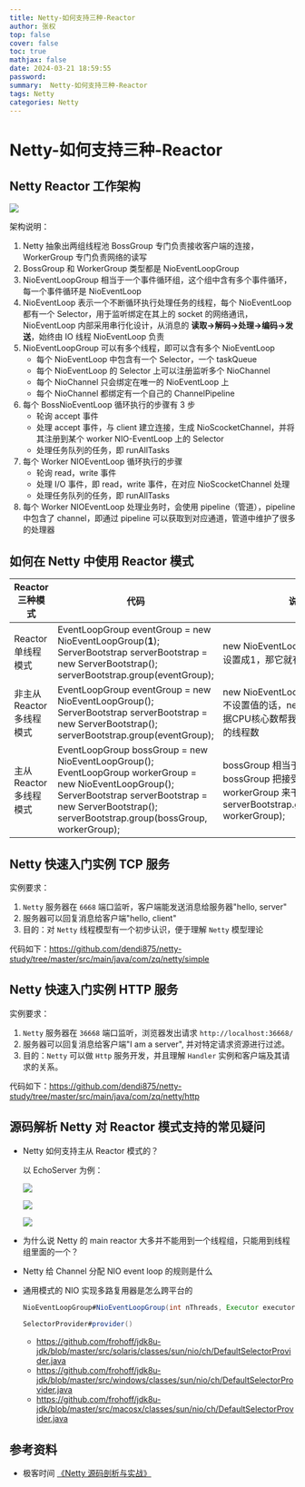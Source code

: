 ```yaml
---
title: Netty-如何支持三种-Reactor
author: 张权
top: false
cover: false
toc: true
mathjax: false
date: 2024-03-21 18:59:55
password:
summary:  Netty-如何支持三种-Reactor
tags: Netty
categories: Netty
---
```


# Netty-如何支持三种-Reactor

## Netty Reactor 工作架构

![](https://cdn.jsdelivr.net/gh/dendi875/images/PicGo/netty-29.png)

架构说明：

1.   Netty 抽象出两组线程池 BossGroup 专门负责接收客户端的连接，WorkerGroup 专门负责网络的读写
2.   BossGroup 和 WorkerGroup 类型都是 NioEventLoopGroup
3.   NioEventLoopGroup 相当于一个事件循环组，这个组中含有多个事件循环，每一个事件循环是 NioEventLoop
4.   NioEventLoop 表示一个不断循环执行处理任务的线程，每个 NioEventLoop 都有一个 Selector，用于监听绑定在其上的 socket 的网络通讯，NioEventLoop 内部采用串行化设计，从消息的 **读取->解码->处理->编码->发送**，始终由 IO 线程 NioEventLoop 负责
5.   NioEventLoopGroup 可以有多个线程，即可以含有多个 NioEventLoop
     *   每个 NioEventLoop 中包含有一个 Selector，一个 taskQueue
     *   每个 NioEventLoop 的 Selector 上可以注册监听多个 NioChannel
     *   每个 NioChannel 只会绑定在唯一的 NioEventLoop 上
     *   每个 NioChannel 都绑定有一个自己的 ChannelPipeline
6.   每个 BossNioEventLoop 循环执行的步骤有 3 步
     *   轮询 accept 事件
     *   处理 accept 事件，与 client 建立连接，生成 NioScocketChannel，并将其注册到某个 worker NIO-EventLoop 上的 Selector
     *   处理任务队列的任务，即 runAllTasks
7.   每个 Worker NIOEventLoop 循环执行的步骤
     *   轮询 read，write 事件
     *   处理 I/O 事件，即 read，write 事件，在对应 NioScocketChannel 处理
     *   处理任务队列的任务，即 runAllTasks
8.   每个 Worker NIOEventLoop 处理业务时，会使用 pipeline（管道），pipeline 中包含了 channel，即通过 pipeline 可以获取到对应通道，管道中维护了很多的处理器

## 如何在 Netty 中使用 Reactor 模式

| Reactor 三种模式          | 代码                                                         | 说明                                                         |
| ------------------------- | ------------------------------------------------------------ | ------------------------------------------------------------ |
| Reactor 单线程模式        | EventLoopGroup eventGroup = new NioEventLoopGroup(**1**);<br/>ServerBootstrap serverBootstrap = new ServerBootstrap();<br/>serverBootstrap.group(eventGroup); | new NioEventLoopGroup(**1**)，<br/>设置成1，那它就有一个线程 |
| 非主从 Reactor 多线程模式 | EventLoopGroup eventGroup = new NioEventLoopGroup();<br/>ServerBootstrap serverBootstrap = new ServerBootstrap();<br/>serverBootstrap.group(eventGroup); | new NioEventLoopGroup(); <br/>不设置值的话，netty 框架内部会根据CPU核心数帮我们计算出一个最优的线程数 |
| 主从 Reactor 多线程模式   | EventLoopGroup bossGroup = new NioEventLoopGroup();<br/>EventLoopGroup workerGroup = new NioEventLoopGroup(); <br/>ServerBootstrap serverBootstrap = new ServerBootstrap();<br/>serverBootstrap.group(bossGroup, workerGroup); | bossGroup 相当于接受连接， <br/>bossGroup 把接受到的活分配给workerGroup 来干，serverBootstrap.group(bossGroup, workerGroup); |

## Netty 快速入门实例 TCP 服务

实例要求：

1.  `Netty` 服务器在 `6668` 端口监听，客户端能发送消息给服务器"hello, server"
2.  服务器可以回复消息给客户端"hello, client"
3.  目的：对 `Netty` 线程模型有一个初步认识，便于理解 `Netty` 模型理论

代码如下：https://github.com/dendi875/netty-study/tree/master/src/main/java/com/zq/netty/simple

## Netty 快速入门实例  HTTP 服务

实例要求：

1.  `Netty` 服务器在 `36668` 端口监听，浏览器发出请求 `http://localhost:36668/`
2.  服务器可以回复消息给客户端"I am a server", 并对特定请求资源进行过滤。
3.  目的：`Netty` 可以做 `Http` 服务开发，并且理解 `Handler` 实例和客户端及其请求的关系。

代码如下：https://github.com/dendi875/netty-study/tree/master/src/main/java/com/zq/netty/http

## 源码解析 Netty 对 Reactor 模式支持的常见疑问

*   Netty 如何支持主从 Reactor 模式的？

    以 EchoServer 为例：

    ![](https://cdn.jsdelivr.net/gh/dendi875/images/PicGo/20240321210429.png)

    ![](https://cdn.jsdelivr.net/gh/dendi875/images/PicGo/netty-9.png)

    ![](https://cdn.jsdelivr.net/gh/dendi875/images/PicGo/20240321163602.png)

*   为什么说 Netty 的 main reactor 大多并不能用到一个线程组，只能用到线程组里面的一个？

*   Netty 给 Channel 分配 NIO event loop 的规则是什么

*   通用模式的 NIO 实现多路复用器是怎么跨平台的

    ```java
    NioEventLoopGroup#NioEventLoopGroup(int nThreads, Executor executor)
      
    SelectorProvider#provider()
    ```

    *   https://github.com/frohoff/jdk8u-jdk/blob/master/src/solaris/classes/sun/nio/ch/DefaultSelectorProvider.java
    *   https://github.com/frohoff/jdk8u-jdk/blob/master/src/windows/classes/sun/nio/ch/DefaultSelectorProvider.java
    *   https://github.com/frohoff/jdk8u-jdk/blob/master/src/macosx/classes/sun/nio/ch/DefaultSelectorProvider.java

## 参考资料

*   极客时间  [《Netty 源码剖析与实战》](https://time.geekbang.org/course/intro/100036701)